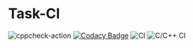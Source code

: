 # Task-CI
![cppcheck-action](https://github.com/stepin104825/Task-CI/workflows/cppcheck-action/badge.svg)
[![Codacy Badge](https://api.codacy.com/project/badge/Grade/fce754406b4043698b4334c3213c085c)](https://app.codacy.com/manual/stepin104825/Task-CI?utm_source=github.com&utm_medium=referral&utm_content=stepin104825/Task-CI&utm_campaign=Badge_Grade_Dashboard)
![CI](https://github.com/stepin104825/Task-CI/workflows/CI/badge.svg)
![C/C++ CI](https://github.com/stepin104825/Task-CI/workflows/C/C++%20CI/badge.svg?branch=master)
